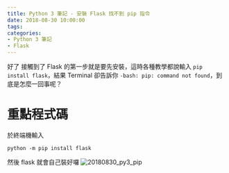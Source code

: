 ```yaml
---
title: Python 3 筆記 - 安裝 Flask 找不到 pip 指令
date: 2018-08-30 10:00:00
tags:
categories:
- Python 3 筆記
- Flask
---
```

好了 接觸到了 Flask 的第一步就是要先安裝，這時各種教學都說輸入 `pip install flask`，結果 Terminal 卻告訴你 `-bash: pip: command not found`，到底是怎麼一回事呢？
<!--more-->
# 重點程式碼
於終端機輸入
```
python -m pip install flask
```
然後 flask 就會自己裝好囉
![20180830_py3_pip](https://smq5sa.bn.files.1drv.com/y4mk2je37ugL2vjPP5a14rKJJdwBFSXEIljf48yl7R1JqpH1LXVlm5PNveqhYWMyNz-EBp6L7eByC6xFy46BXZLeY9y4hPCdb_--WGfByt35XtuWSg__0GtTumfd3jLXv6OaBLfkEfjgQF6gy1be5U2TnB4q6wxdGhtv9TlQxxxOYx0Ey7U8pKtyvuA4ZbgIm1zOceaxInlYlkogggu_7PYbw?)
